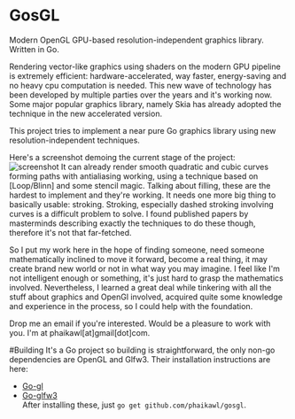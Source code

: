 GosGL
=====
  
Modern OpenGL GPU-based resolution-independent graphics library. Written in Go.  
  
Rendering vector-like graphics using shaders on the modern GPU pipeline is extremely efficient: hardware-accelerated, way faster, energy-saving and no heavy cpu computation is needed. This new wave of technology has been developed by multiple parties over the years and it's working now. Some major popular graphics library, namely Skia has already adopted the technique in the new accelerated version.  

This project tries to implement a near pure Go graphics library using new resolution-independent techniques.
  
Here's a screenshot demoing the current stage of the project:  
![screenshot](http://s22.postimg.org/vbu6ub40h/Screenshot_from_2014_05_04_18_53_49.png)
It can already render smooth quadratic and cubic curves forming paths with antialiasing working, using a technique based on [Loop/Blinn] and some stencil magic. Talking about filling, these are the hardest to implement and they're working. It needs one more big thing to basically usable: stroking. Stroking, especially dashed stroking involving curves is a difficult problem to solve. I found published papers by masterminds describing exactly the techniques to do these though, therefore it's not that far-fetched.  
    
So I put my work here in the hope of finding someone, need someone mathematically inclined to move it forward, become a real thing, it may create brand new world or not in what way you may imagine. I feel like I'm not intelligent enough or something, it's just hard to grasp the mathematics involved. Nevertheless, I learned a great deal while tinkering with all the stuff about graphics and OpenGl involved, acquired quite some knowledge and experience in the process, so I could help with the foundation.

Drop me an email if you're interested. Would be a pleasure to work with you.
I'm at phaikawl[at]gmail[dot]com.

#Building
It's a Go project so building is straightforward, the only non-go dependencies are OpenGL and Glfw3.
Their installation instructions are here:
* [Go-gl](github.com/go-gl/gl)
* [Go-glfw3](github.com/go-gl/glfw3)  
After installing these, just `go get github.com/phaikawl/gosgl`.
